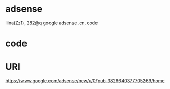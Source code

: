 # adsense
liina(Zz1), 282@q google adsense .cn, code

# code
<script async src="//pagead2.googlesyndication.com/pagead/js/adsbygoogle.js"></script>
<script>
  (adsbygoogle = window.adsbygoogle || []).push({
    google_ad_client: "ca-pub-3826640377705269",
    enable_page_level_ads: true
  });
</script>

# URI
https://www.google.com/adsense/new/u/0/pub-3826640377705269/home
